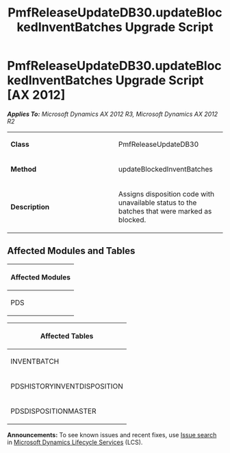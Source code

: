 ﻿---
title: PmfReleaseUpdateDB30.updateBlockedInventBatches Upgrade Script
TOCTitle: PmfReleaseUpdateDB30.updateBlockedInventBatches Upgrade Script
ms:assetid: 14a35435-72bc-bc0f-1a13-3d355e24c8e7
ms:mtpsurl: https://msdn.microsoft.com/en-us/library/JJ718519(v=AX.60)
ms:contentKeyID: 49706801
ms.date: 05/18/2015
mtps_version: v=AX.60
---

# PmfReleaseUpdateDB30.updateBlockedInventBatches Upgrade Script [AX 2012]


_**Applies To:** Microsoft Dynamics AX 2012 R3, Microsoft Dynamics AX 2012 R2_

<table>
<colgroup>
<col style="width: 50%" />
<col style="width: 50%" />
</colgroup>
<tbody>
<tr class="odd">
<td><p><strong>Class</strong></p></td>
<td><p>PmfReleaseUpdateDB30</p></td>
</tr>
<tr class="even">
<td><p><strong>Method</strong></p></td>
<td><p>updateBlockedInventBatches</p></td>
</tr>
<tr class="odd">
<td><p><strong>Description</strong></p></td>
<td><p>Assigns disposition code with unavailable status to the batches that were marked as blocked.</p></td>
</tr>
</tbody>
</table>


## Affected Modules and Tables

<table>
<colgroup>
<col style="width: 100%" />
</colgroup>
<thead>
<tr class="header">
<th><p>Affected Modules</p></th>
</tr>
</thead>
<tbody>
<tr class="odd">
<td><p>PDS</p></td>
</tr>
</tbody>
</table>


<table>
<colgroup>
<col style="width: 100%" />
</colgroup>
<thead>
<tr class="header">
<th><p>Affected Tables</p></th>
</tr>
</thead>
<tbody>
<tr class="odd">
<td><p>INVENTBATCH</p></td>
</tr>
<tr class="even">
<td><p>PDSHISTORYINVENTDISPOSITION</p></td>
</tr>
<tr class="odd">
<td><p>PDSDISPOSITIONMASTER</p></td>
</tr>
</tbody>
</table>

  
**Announcements:** To see known issues and recent fixes, use [Issue search](http://go.microsoft.com/fwlink/?linkid=389258) in [Microsoft Dynamics Lifecycle Services](http://go.microsoft.com/fwlink/?linkid=306505) (LCS).

